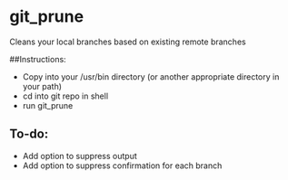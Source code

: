 # git_prune
Cleans your local branches based on existing remote branches

##Instructions:
- Copy into your /usr/bin directory (or another appropriate directory in your path)
- cd into git repo in shell
- run git_prune

## To-do:
- Add option to suppress output
- Add option to suppress confirmation for each branch
